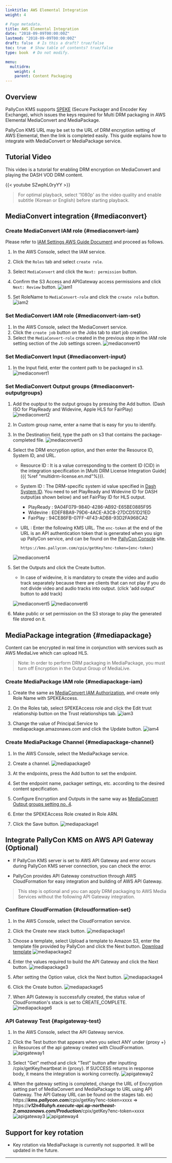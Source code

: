 ```yaml
---
linktitle: AWS Elemental Integration
weight: 4

# Page metadata.
title: AWS Elemental Integration
date: "2018-09-09T00:00:00Z"
lastmod: "2018-09-09T00:00:00Z"
draft: false  # Is this a draft? true/false
toc: true  # Show table of contents? true/false
type: book  # Do not modify.

menu:
  multidrm:
    weight: 4
    parent: Content Packaging
---
```


## Overview

PallyCon KMS supports [SPEKE](https://docs.aws.amazon.com/en_US/speke/latest/documentation/what-is-speke.html) (Secure Packager and Encoder Key Exchange), which issues the keys required for Multi DRM packaging in AWS Elemental MediaConvert and MediaPackage.

PallyCon KMS URL may be set to the URL of DRM encryption setting of AWS Elemental, then the link is completed easily. This guide explains how to integrate with MediaConvert or MediaPackage service.

## Tutorial Video

This video is a tutorial for enabling DRM encryption on MediaConvert and playing the DASH VOD DRM content.

{{< youtube SZwphL0ryYY >}}

> For optimal playback, select '1080p' as the video quality and enable subtitle (Korean or English) before starting playback.

## MediaConvert integration {#mediaconvert}

### Create MediaConvert IAM role {#mediaconvert-iam}

Please refer to [IAM Settings AWS Guide Document](https://docs.aws.amazon.com/mediaconvert/latest/ug/iam-role.html) and proceed as follows.

1. In the AWS Console, select the IAM service.
2. Click the `Roles` tab and select `create role`.
3. Select `MediaConvert` and click the `Next: permission` button.
4. Confirm the S3 Access and APIGateway access permissions and click `Next: Review` button.
![iam1](/docs/images/iam-1.png)

5. Set RoleName to `MediaConvert-role` and click the `create role` button.
![iam2](/docs/images/iam-2.png)

### Set MediaConvert IAM role {#mediaconvert-iam-set}

1. In the AWS Console, select the MediaConvert service.
2. Click the `create job` button on the Jobs tab to start job creation.
3. Select the `MediaConvert-role` created in the previous step in the IAM role setting section of the Job settings screen.
![mediaconvert0](/docs/images/mediaconvert-0.png)

### Set MediaConvert Input {#mediaconvert-input}

1. In the Input field, enter the content path to be packaged in s3.
![mediaconvert1](/docs/images/mediaconvert-1.png)

### Set MediaConvert Output groups {#mediaconvert-outputgroups}

1. Add the ouptput to the output groups by pressing the Add button. (Dash ISO for PlayReady and Widevine, Apple HLS for FairPlay)
![mediaconvert2](/docs/images/mediaconvert-2.png)

2. In Custom group name, enter a name that is easy for you to identify.

3. In the Destination field, type the path on s3 that contains the package-completed file.
![mediaconvert3](/docs/images/mediaconvert-3.png)

4. Select the DRM encryption option, and then enter the Resource ID, System ID, and URL.
	- Resource ID : It is a value corresponding to the content ID (CID) in the integration specification in [Multi DRM License Integration Guide]({{ %ref "multidrm-license.en.md"%}}).
	- System ID : The DRM-specific system id value specified in [Dash System ID](http://dashif.org/identifiers/content_protection). You need to set PlayReady and Widevine ID for DASH output(as shown below) and set FairPlay ID for HLS output.
		- PlayReady : 9A04F079-9840-4286-AB92-E65BE0885F95
		- Widevine : EDEF8BA9-79D6-4ACE-A3C8-27DCD51D21ED
		- FairPlay : 94CE86FB-07FF-4F43-ADB8-93D2FA968CA2
	- URL : Enter the following KMS URL. The `enc-token` at the end of the URL is an API authentication token that is generated when you sign up PallyCon service, and can be found on the [PallyCon Console](https://console.pallycon.com) site.

		```
		https://kms.pallycon.com/cpix/getKey?enc-token={enc-token}
		```

	![mediaconvert4](/docs/images/mediaconvert-4.png)

5. Set the Outputs and click the Create button.
	- In case of widevine, it is mandatory to create the video and audio track separately because there are clients that can not play if you do not divide video and audio tracks into output. (click 'add output' button to add track)

	![mediaconvert5](/docs/images/mediaconvert-5.png)
	![mediaconvert6](/docs/images/mediaconvert-6.png)

6. Make public or set permission on the S3 storage to play the generated file stored on it.

## MediaPackage integration {#mediapackage}

Content can be encrypted in real time in conjunction with services such as AWS MediaLive which can upload HLS.

> Note: In order to perform DRM packaging in MediaPackage, you must turn off Encryption in the Output Group of MediaLive.

### Create MediaPackage IAM role {#mediapackage-iam}

1. Create the same as [MediaConvert IAM Authorization](#mediaconvert-iam), and create only Role Name with SPEKEAccess.

2. On the Roles tab, select SPEKEAccess role and click the Edit trust relationship button on the Trust relationships tab.
![iam3](/docs/images/iam-3.png)

3. Change the value of Principal.Service to mediapackage.amazonaws.com and click the Update button.
 ![iam4](/docs/images/iam-4.png)

### Create MediaPackage Channel {#mediapackage-channel}

1. In the AWS Console, select the MediaPackage service.

2. Create a channel.
 ![mediapackage0](/docs/images/mediapackage-0.png)

3. At the endpoints, press the Add button to set the endpoint.

4. Set the endpoint name, packager settings, etc. according to the desired content specification.

5. Configure Encryption and Outputs in the same way as [MediaConvert Output groups setting no. 4](#mediaconvert-outputgroups).

6. Enter the SPEKEAccess Role created in Role ARN.

7. Click the Save button.
![mediapackage1](/docs/images/mediapackage-1.png)

## Integrate PallyCon KMS on AWS API Gateway (Optional)

- If PallyCon KMS server is set to AWS API Gateway and error occurs during PallyCon KMS server connection, you can check the error.

- PallyCon provides API Gateway construction through AWS CloudFormation for easy integration and building of AWS API Gateway.

> This step is optional and you can apply DRM packaging to AWS Media Services without the following API Gateway integration.

### Confiture CloudFormation {#cloudformation-set}

1. In the AWS Console, select the CloudFormation service.

2. Click the Create new stack button.
![mediapackage1](/docs/images/cloudformation-1.png)

3. Choose a template, select Upload a template to Amazon S3, enter the template file provided by PallyCon and click the Next button. [Download template](http://sample.pallycon.com/contents/apigateway_https_proxy.zip)
 ![mediapackage2](/docs/images/cloudformation-2.png)

4. Enter the values required to build the API Gateway and click the Next button.
![mediapackage3](/docs/images/cloudformation-3.png)

5. After setting the Option value, click the Next button.
![mediapackage4](/docs/images/cloudformation-4.png)

6. Click the Create button.
![mediapackage5](/docs/images/cloudformation-5.png)

7. When API Gateway is successfully created, the status value of CloudFormation's stack is set to CREATE_COMPLETE.
![mediapackage6](/docs/images/cloudformation-6.png)

### API Gateway Test {#apigateway-test}

1. In the AWS Console, select the API Gateway service.

2. Click the Test button that appears when you select ANY under {proxy +} in Resources of the api gateway created with CloudFormation.
![apigateway1](/docs/images/apigateway-1.png)

3. Select "Get" method and click "Test" button after inputting /cpix/getKey/heartbeat in {proxy}. If SUCCESS returns in response body, it means the integration is working correctly.
![apigateway2](/docs/images/apigateway-2.png)

4. When the gateway setting is completed, change the URL of Encryption setting part of MediaConvert and MediaPackage to URL using API Gateway. The API Gateay URL can be found on the stages tab.
ex)
https://***kms.pallycon.com***/cpix/getKey?enc-token=xxxx 
=> 
https://***v12n46uhyh.execute-api.ap-northeast-2.amazonaws.com/Production***/cpix/getKey?enc-token=xxxx 
![apigateway3](/docs/images/apigateway-3.png)
![apigateway4](/docs/images/apigateway-4.png)

## Support for key rotation

- Key rotation via MediaPackage is currently not supported. It will be updated in the future.

***
